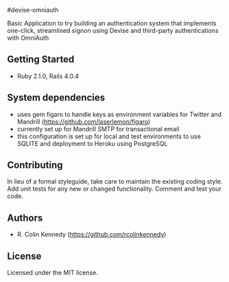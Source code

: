 #devise-omniauth

Basic Application to try building an authentication system that implements one-click, streamlined signon using Devise and third-party authentications with OmniAuth

## Getting Started
* Ruby 2.1.0, Rails 4.0.4


## System dependencies
* uses gem figaro to handle keys as environment variables for Twitter and Mandrill (https://github.com/laserlemon/figaro)
* currently set up for Mandrill SMTP for transactional email
* this configuration is set up for local and test environments to use SQLITE and deployment to Heroku using PostgreSQL

## Contributing
In lieu of a formal styleguide, take care to maintain the existing coding style. Add unit tests for any new or changed functionality. Comment and test your code.

## Authors
- R. Colin Kennedy (https://github.com/rcolinkennedy)


## License
Licensed under the MIT license. 